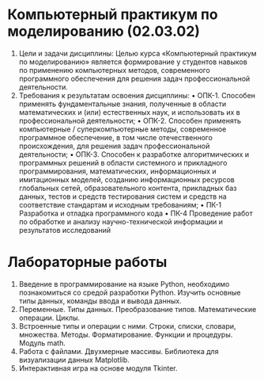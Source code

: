 # Компьютерный практикум по моделированию (02.03.02)
1. Цели и задачи дисциплины: Целью курса «Компьютерный практикум по моделированию» является формирование у студентов навыков по применению компьютерных методов, современного программного обеспечения для решения задач профессиональной деятельности.
2. Требования к результатам освоения дисциплины:
•	ОПК-1. Способен применять фундаментальные знания, полученные в области математических и (или) естественных наук, и использовать их в профессиональной деятельности;
•	ОПК-2. Способен применять компьютерные / суперкомпьютерные методы, современное программное обеспечение, в том числе отечественного происхождения, для решения задач профессиональной деятельности;
•	ОПК-3. Способен к разработке алгоритмических и программных решений в области системного и прикладного программирования, математических, информационных и имитационных моделей, созданию информационных ресурсов глобальных сетей, образовательного контента, прикладных баз данных, тестов и средств тестирования систем и средств на соответствие стандартам и исходным требованиям;
•	ПК-1 Разработка и отладка программного кода
•	ПК-4 Проведение работ по обработке и анализу научно-технической информации и результатов исследований
# Лабораторные работы 
1. Введение в программирование на языке Python, необходимо познакомиться со средой разработки Python. Изучить основные типы данных, команды ввода и вывода данных.
2. Переменные. Типы данных. Преобразование типов. Математические операции. Циклы.
3. Встроенные типы и операции с ними. Строки, списки, словари, множества. Методы. Форматирование. Функции и процедуры. Модуль math.
4. Работа с файлами. Двухмерные массивы. Библиотека для визуализации данных Matplotlib.
5. Интерактивная игра на основе модуля Tkinter.
